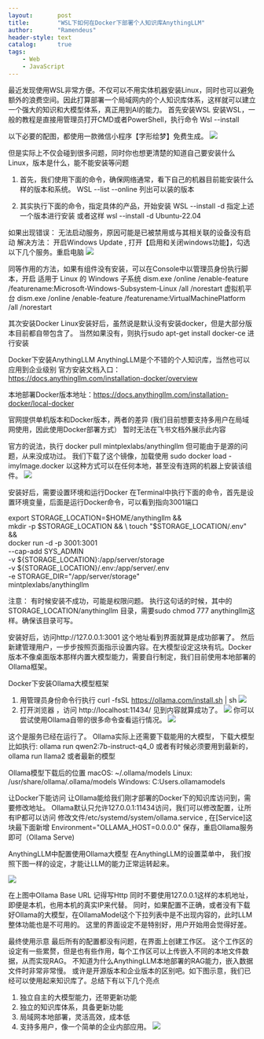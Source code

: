 ```yaml
---
layout:       post
title:        "WSL下如何在Docker下部署个人知识库AnythingLLM"
author:       "Ramendeus"
header-style: text
catalog:      true
tags:
    - Web
    - JavaScript
---
```

最近发现使用WSL非常方便。不仅可以不用实体机器安装Linux，同时也可以避免额外的浪费空间。因此打算部署一个局域网内的个人知识库体系，这样就可以建立一个强大的知识和大模型体系，真正用到AI的能力。
首先安装WSL
安装WSL，一般的教程是直接用管理员打开CMD或者PowerShell，执行命令
Wsl --install

以下必要的配图，都使用一款微信小程序【字形绘梦】免费生成。
![](/img/20241231-B-7.jpg)


但是实际上不仅会碰到很多问题，同时你也想更清楚的知道自己要安装什么Linux，版本是什么，能不能安装等问题
1. 首先，我们使用下面的命令，确保网络通常，看下自己的机器目前能安装什么样的版本和系统。
WSL --list --online
列出可以装的版本

2. 其实执行下面的命令，指定具体的产品，开始安装
WSL --install -d 指定上述一个版本进行安装
或者这样
wsl --install -d Ubuntu-22.04

如果出现错误：
无法启动服务，原因可能是已被禁用或与其相关联的设备没有启动
解决方法： 开启Windows Update , 打开【启用和关闭windows功能】，勾选以下几个服务。重启电脑
![](/img/20241013-2.png)


同等作用的方法，如果有组件没有安装，可以在Console中以管理员身份执行脚本，开启
适用于 Linux 的 Windows 子系统 dism.exe /online /enable-feature /featurename:Microsoft-Windows-Subsystem-Linux /all /norestart
虚拟机平台 dism.exe /online /enable-feature /featurename:VirtualMachinePlatform /all /norestart

其次安装Docker
Linux安装好后，虽然说是默认没有安装docker，但是大部分版本目前都自带包含了。
当然如果没有，则执行sudo apt-get install docker-ce 进行安装

Docker下安装AnythingLLM
AnythingLLM是个不错的个人知识库，当然也可以应用到企业级别
官方安装文档入口：
 https://docs.anythingllm.com/installation-docker/overview

本地部署Docker版本地址：https://docs.anythingllm.com/installation-docker/local-docker

官网提供单机版本和Docker版本，两者的差异
(我们目前想要支持多用户在局域网使用，因此使用Docker部署方式）
暂时无法在飞书文档外展示此内容

官方的说法，执行
docker pull mintplexlabs/anythingllm
但可能由于是源的问题，从来没成功过。
我们下载了这个镜像，加载使用 sudo docker load -imyImage.docker 以这种方式可以在任何本地，甚至没有连网的机器上安装该组件。
![](/img/20241013-4.png)

安装好后，需要设置环境和运行Docker 
在Terminal中执行下面的命令，首先是设置环境变量，后面是运行Docker命令，可以看到指向3001端口

export STORAGE_LOCATION=$HOME/anythingllm && \
mkdir -p $STORAGE_LOCATION && \
touch "$STORAGE_LOCATION/.env" && \
docker run -d -p 3001:3001 \
--cap-add SYS_ADMIN \
-v ${STORAGE_LOCATION}:/app/server/storage \
-v ${STORAGE_LOCATION}/.env:/app/server/.env \
-e STORAGE_DIR="/app/server/storage" \
mintplexlabs/anythingllm

注意： 
有时候安装不成功，可能是权限问题。
执行这句话的时候，其中的STORAGE_LOCATION/anythingllm 目录，需要sudo chmod 777 anythingllm这样。确保该目录可写。

安装好后，访问http://127.0.0.1:3001 这个地址看到界面就算是成功部署了。
然后新建管理用户，一步步按照页面指示设置内容。在大模型设定这块有坑。Docker版本不像桌面版本那样内置大模型能力，需要自行制定，我们目前使用本地部署的Ollama框架。

Docker下安装Ollama大模型框架
1. 用管理员身份命令行执行
 curl -fsSL https://ollama.com/install.sh | sh
![](/img/20241013-5.png)
1. 打开浏览器 ，访问 http://localhost:11434/ 见到内容就算成功了。
![](/img/20241013-6.png)
你可以尝试使用Ollama自带的很多命令查看运行情况。
![](/img/20241013-7.png)

这个是服务已经在运行了。
Ollama实际上还需要下载能用的大模型，
下载大模型
比如执行: ollama run qwen2:7b-instruct-q4_0
或者有时候必须要用到最新的，ollama run llama2 或者最新的模型

Ollama模型下载后的位置
macOS: ~/.ollama/models 
Linux: /usr/share/ollama/.ollama/models
Windows: C:Users<username>.ollamamodels

让Docker下能访问
让Ollama能给我们刚才部署的Docker下的知识库访问到，需要修改地址。
Ollama默认只允许127.0.0.1:11434访问，我们可以修改配置，让所有IP都可以访问
修改文件/etc/systemd/system/ollama.service , 在[Service]这块最下面新增
Environment="OLLAMA_HOST=0.0.0.0"
保存，重启Ollama服务即可（Ollama Serve)


AnythingLLM中配置使用Ollama大模型
在AnythingLLM的设置菜单中，
我们按照下图一样的设定，才能让LLM的能力正常运转起来。

![](/img/20241013-8.png)

在上图中Ollama Base URL 记得写Http
同时不要使用127.0.0.1这样的本机地址，即便是本机，也用本机的真实IP来代替。
同时，如果配置不正确，或者没有下载好Ollama的大模型，在OllamaModel这个下拉列表中是不出现内容的，此时LLM整体功能也是不可用的。
这里的界面设定不是特别好，用户开始用会觉得好差。

最终使用示意
最后所有的配置都没有问题，在界面上创建工作区。
这个工作区的设定有一些累赘，但是也有些作用，每个工作区可以上传嵌入不同的本地文件数据，从而实现RAG。
不知道为什么AnythingLLM本地部署的RAG能力，嵌入数据文件时非常非常慢。
或许是开源版本和企业版本的区别吧。如下图示意，我们已经可以使用起来知识库了。总结下有以下几个亮点
1. 独立自主的大模型能力，还带更新功能
2. 独立的知识库体系，具备更新功能
3. 局域网本地部署，灵活高效，成本低
4. 支持多用户，像一个简单的企业内部应用。
![](/img/20241013-9.png)

